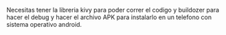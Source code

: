 Necesitas tener la libreria kivy para poder correr el codigo y buildozer para hacer el debug y hacer el archivo APK para instalarlo en un telefono con sistema operativo android.
